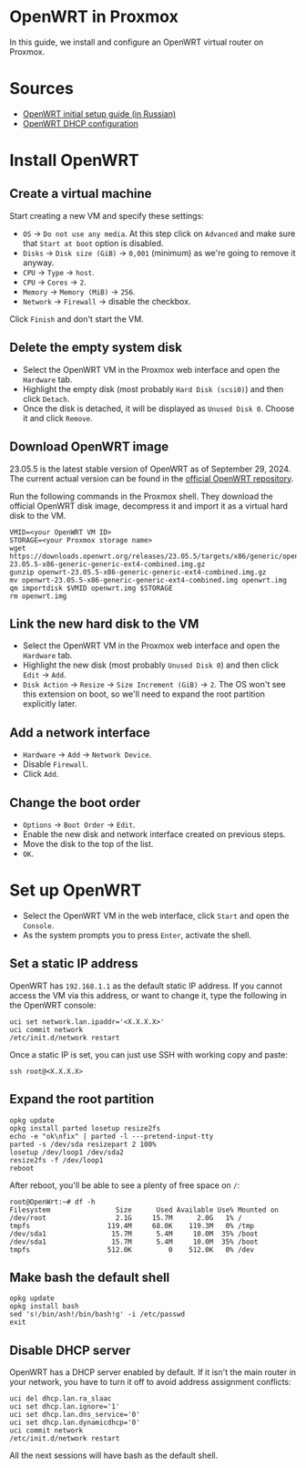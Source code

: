 # OpenWRT in Proxmox

In this guide, we install and configure an OpenWRT virtual router on Proxmox.

# Sources

- [OpenWRT initial setup guide (in Russian)](https://kiberlis.ru/proxmox-openwrt/)
- [OpenWRT DHCP configuration](https://openwrt.org/docs/guide-user/base-system/dhcp)

# Install OpenWRT

## Create a virtual machine

Start creating a new VM and specify these settings:

- `OS` → `Do not use any media`. At this step click on `Advanced` and make sure that `Start at boot` option is disabled.
- `Disks` → `Disk size (GiB)` → `0,001` (minimum) as we're going to remove it anyway.
- `CPU` → `Type` → `host`.
- `CPU` → `Cores` → `2`.
- `Memory` → `Memory (MiB)` → `256`.
- `Network` → `Firewall` → disable the checkbox.

Click `Finish` and don't start the VM.

## Delete the empty system disk

- Select the OpenWRT VM in the Proxmox web interface and open the `Hardware` tab.
- Highlight the empty disk (most probably `Hard Disk (scsi0)`) and then click `Detach`.
- Once the disk is detached, it will be displayed as `Unused Disk 0`. Choose it and click `Remove`.

## Download OpenWRT image

23.05.5 is the latest stable version of OpenWRT as of September 29, 2024.
The current actual version can be found in the [official OpenWRT repository](https://downloads.openwrt.org/releases/).

Run the following commands in the Proxmox shell.
They download the official OpenWRT disk image, decompress it and import it as a virtual hard disk to the VM.

```shell
VMID=<your OpenWRT VM ID>
STORAGE=<your Proxmox storage name>
wget https://downloads.openwrt.org/releases/23.05.5/targets/x86/generic/openwrt-23.05.5-x86-generic-generic-ext4-combined.img.gz
gunzip openwrt-23.05.5-x86-generic-generic-ext4-combined.img.gz
mv openwrt-23.05.5-x86-generic-generic-ext4-combined.img openwrt.img
qm importdisk $VMID openwrt.img $STORAGE
rm openwrt.img
```

## Link the new hard disk to the VM

- Select the OpenWRT VM in the Proxmox web interface and open the `Hardware` tab.
- Highlight the new disk (most probably `Unused Disk 0`) and then click `Edit` → `Add`.
- `Disk Action` → `Resize` → `Size Increment (GiB)` → `2`.
  The OS won't see this extension on boot, so we'll need to expand the root partition explicitly later.

## Add a network interface

- `Hardware` → `Add` → `Network Device`.
- Disable `Firewall`.
- Click `Add`.

## Change the boot order

- `Options` → `Boot Order` → `Edit`.
- Enable the new disk and network interface created on previous steps.
- Move the disk to the top of the list.
- `OK`.

# Set up OpenWRT

- Select the OpenWRT VM in the web interface, click `Start` and open the `Console`.
- As the system prompts you to press `Enter`, activate the shell.

## Set a static IP address

OpenWRT has `192.168.1.1` as the default static IP address.
If you cannot access the VM via this address, or want to change it, type the following in the OpenWRT console:

```shell
uci set network.lan.ipaddr='<X.X.X.X>'
uci commit network
/etc/init.d/network restart
```

Once a static IP is set, you can just use SSH with working copy and paste:

```shell
ssh root@<X.X.X.X>
```

## Expand the root partition

```shell
opkg update
opkg install parted losetup resize2fs
echo -e "ok\nfix" | parted -l ---pretend-input-tty
parted -s /dev/sda resizepart 2 100%
losetup /dev/loop1 /dev/sda2
resize2fs -f /dev/loop1
reboot
```

After reboot, you'll be able to see a plenty of free space on `/`:

```
root@OpenWrt:~# df -h
Filesystem                Size      Used Available Use% Mounted on
/dev/root                 2.1G     15.7M      2.0G   1% /
tmpfs                   119.4M     68.0K    119.3M   0% /tmp
/dev/sda1                15.7M      5.4M     10.0M  35% /boot
/dev/sda1                15.7M      5.4M     10.0M  35% /boot
tmpfs                   512.0K         0    512.0K   0% /dev
```

## Make bash the default shell

```shell
opkg update
opkg install bash
sed 's!/bin/ash!/bin/bash!g' -i /etc/passwd
exit
```

## Disable DHCP server

OpenWRT has a DHCP server enabled by default. If it isn't the main router in your network,
you have to turn it off to avoid address assignment conflicts:

```shell
uci del dhcp.lan.ra_slaac
uci set dhcp.lan.ignore='1'
uci set dhcp.lan.dns_service='0'
uci set dhcp.lan.dynamicdhcp='0'
uci commit network
/etc/init.d/network restart
```

All the next sessions will have bash as the default shell.
